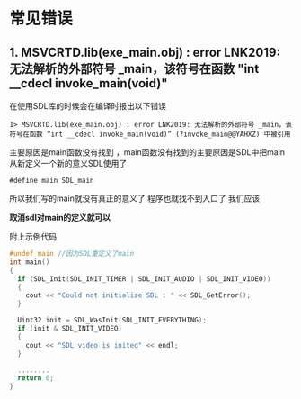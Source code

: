 # 常见错误

## 1. MSVCRTD.lib(exe_main.obj) : error LNK2019: 无法解析的外部符号 _main，该符号在函数 "int __cdecl invoke_main(void)"

在使用SDL库的时候会在编译时报出以下错误 

`1> MSVCRTD.lib(exe_main.obj) : error LNK2019: 无法解析的外部符号 _main，该符号在函数 “int __cdecl invoke_main(void)” (?invoke_main@@YAHXZ) 中被引用`

主要原因是main函数没有找到 ，main函数没有找到的主要原因是SDL中把main从新定义一个新的意义SDL使用了 

`#define main SDL_main`

所以我们写的main就没有真正的意义了 程序也就找不到入口了 
我们应该

**取消sdl对main的定义就可以**

附上示例代码

```c++
#undef main //因为SDL重定义了main
int main()
{
  if (SDL_Init(SDL_INIT_TIMER | SDL_INIT_AUDIO | SDL_INIT_VIDEO))
  {
    cout << "Could not initialize SDL : " << SDL_GetError();
  }

  Uint32 init = SDL_WasInit(SDL_INIT_EVERYTHING);
  if (init & SDL_INIT_VIDEO)
  {
    cout << "SDL video is inited" << endl;
  }

  ........
  return 0;
}
```
